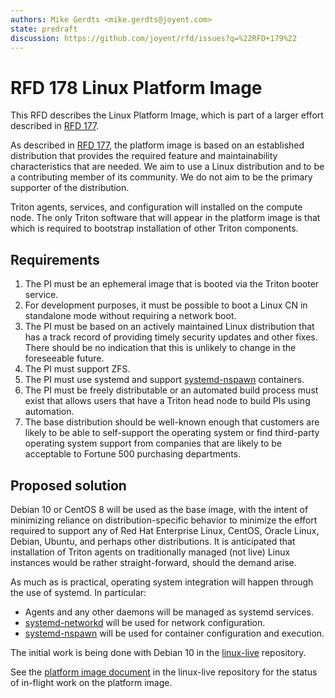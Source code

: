 ```yaml
---
authors: Mike Gerdts <mike.gerdts@joyent.com>
state: predraft
discussion: https://github.com/joyent/rfd/issues?q=%22RFD+179%22
---
```


<!--
    This Source Code Form is subject to the terms of the Mozilla Public
    License, v. 2.0. If a copy of the MPL was not distributed with this
    file, You can obtain one at http://mozilla.org/MPL/2.0/.
-->

<!--
    Copyright 2020 Joyent, Inc
-->

# RFD 178 Linux Platform Image

This RFD describes the Linux Platform Image, which is part of a larger effort
described in [RFD 177](../0177/README.md).

As described in [RFD 177](../0177/README.md), the platform image is based on an
established distribution that provides the required feature and maintainability
characteristics that are needed.  We aim to use a Linux distribution and to be
a contributing member of its community.  We do not aim to be the primary
supporter of the distribution.

Triton agents, services, and configuration will installed on the compute node.
The only Triton software that will appear in the platform image is that which is
required to bootstrap installation of other Triton components.

## Requirements

1. The PI must be an ephemeral image that is booted via the Triton booter
   service.
2. For development purposes, it must be possible to boot a Linux CN in
   standalone mode without requiring a network boot.
3. The PI must be based on an actively maintained Linux distribution that has a
   track record of providing timely security updates and other fixes.  There
   should be no indication that this is unlikely to change in the foreseeable
   future.
4. The PI must support ZFS.
5. The PI must use systemd and support
   [systemd-nspawn](https://www.freedesktop.org/software/systemd/man/systemd-nspawn.html)
   containers.
6. The PI must be freely distributable or an automated build process must exist
   that allows users that have a Triton head node to build PIs using automation.
7. The base distribution should be well-known enough that customers are likely
   to be able to self-support the operating system  or find third-party
   operating system support from companies that are likely to be acceptable to
   Fortune 500 purchasing departments.

## Proposed solution

Debian 10 or CentOS 8 will be used as the base image, with the intent of
minimizing reliance on distribution-specific behavior to minimize the effort
required to support any of Red Hat Enterprise Linux, CentOS, Oracle Linux,
Debian, Ubuntu, and perhaps other distributions.  It is anticipated that
installation of Triton agents on traditionally managed (not live) Linux
instances would be rather straight-forward, should the demand arise.

As much as is practical, operating system integration will happen through the
use of systemd. In particular:

- Agents and any other daemons will be managed as systemd services.
- [systemd-networkd](https://www.freedesktop.org/software/systemd/man/systemd-networkd.html)
  will be used for network configuration.
- [systemd-nspawn](https://www.freedesktop.org/software/systemd/man/systemd-nspawn.html)
  will be used for container configuration and execution.

The initial work is being done with Debian 10 in the
[linux-live](https://github.com/joyent/linux-live/tree/linuxcn) repository.

See the [platform image
document](https://github.com/joyent/linux-live/blob/linuxcn/docs/2-platform-image.md)
in the linux-live repository for the status of in-flight work on the platform
image.
